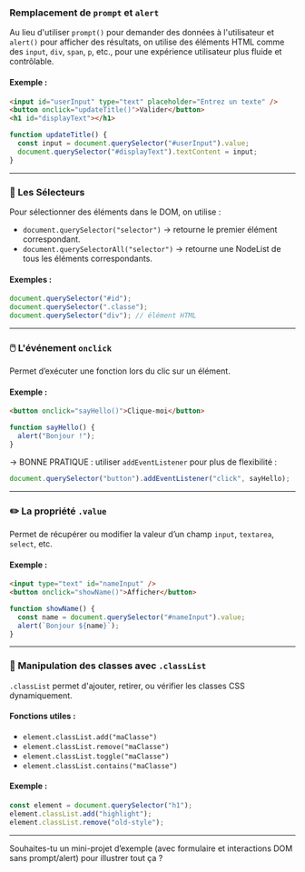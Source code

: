 ### Remplacement de `prompt` et `alert`

Au lieu d'utiliser `prompt()` pour demander des données à l'utilisateur et `alert()` pour afficher des résultats, on utilise des éléments HTML comme des `input`, `div`, `span`, `p`, etc., pour une expérience utilisateur plus fluide et contrôlable.

#### Exemple :

```html
<input id="userInput" type="text" placeholder="Entrez un texte" />
<button onclick="updateTitle()">Valider</button>
<h1 id="displayText"></h1>
```

```js
function updateTitle() {
  const input = document.querySelector("#userInput").value;
  document.querySelector("#displayText").textContent = input;
}
```

---

### 🔎 Les Sélecteurs

Pour sélectionner des éléments dans le DOM, on utilise :

- `document.querySelector("selector")` → retourne le premier élément correspondant.
- `document.querySelectorAll("selector")` → retourne une NodeList de tous les éléments correspondants.

#### Exemples :

```js
document.querySelector("#id");
document.querySelector(".classe");
document.querySelector("div"); // élément HTML
```

---

### 🖱️ L'événement `onclick`

Permet d’exécuter une fonction lors du clic sur un élément.

#### Exemple :

```html
<button onclick="sayHello()">Clique-moi</button>
```

```js
function sayHello() {
  alert("Bonjour !");
}
```

→ BONNE PRATIQUE : utiliser `addEventListener` pour plus de flexibilité :

```js
document.querySelector("button").addEventListener("click", sayHello);
```

---

### ✏️ La propriété `.value`

Permet de récupérer ou modifier la valeur d’un champ `input`, `textarea`, `select`, etc.

#### Exemple :

```html
<input type="text" id="nameInput" />
<button onclick="showName()">Afficher</button>
```

```js
function showName() {
  const name = document.querySelector("#nameInput").value;
  alert(`Bonjour ${name}`);
}
```

---

### 🎨 Manipulation des classes avec `.classList`

`.classList` permet d'ajouter, retirer, ou vérifier les classes CSS dynamiquement.

#### Fonctions utiles :

- `element.classList.add("maClasse")`
- `element.classList.remove("maClasse")`
- `element.classList.toggle("maClasse")`
- `element.classList.contains("maClasse")`

#### Exemple :

```js
const element = document.querySelector("h1");
element.classList.add("highlight");
element.classList.remove("old-style");
```

---

Souhaites-tu un mini-projet d’exemple (avec formulaire et interactions DOM sans prompt/alert) pour illustrer tout ça ?
